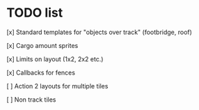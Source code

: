# TODO list

[x] Standard templates for "objects over track" (footbridge, roof)

[x] Cargo amount sprites

[x] Limits on layout (1x2, 2x2 etc.)

[x] Callbacks for fences

[ ] Action 2 layouts for multiple tiles

[ ] Non track tiles